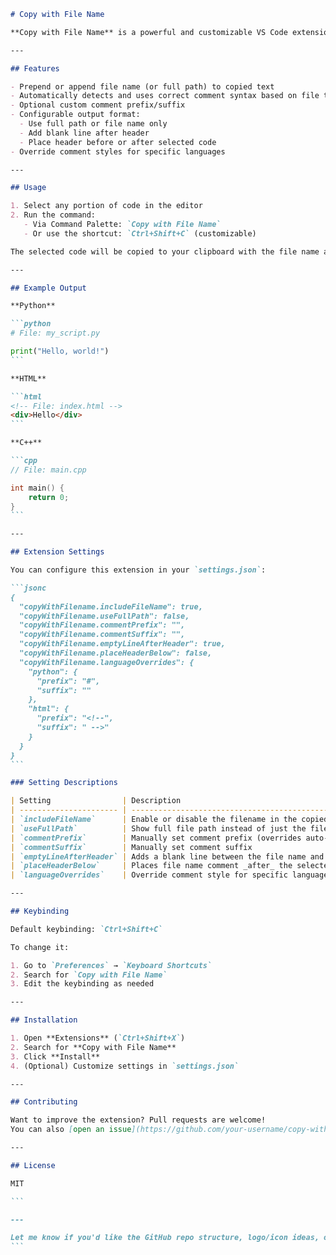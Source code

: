 ````markdown
# Copy with File Name

**Copy with File Name** is a powerful and customizable VS Code extension that enhances the default copy behavior. When you copy selected code, it prepends or appends a comment showing the file name (or full path), making your shared snippets more informative.

---

## Features

- Prepend or append file name (or full path) to copied text
- Automatically detects and uses correct comment syntax based on file type
- Optional custom comment prefix/suffix
- Configurable output format:
  - Use full path or file name only
  - Add blank line after header
  - Place header before or after selected code
- Override comment styles for specific languages

---

## Usage

1. Select any portion of code in the editor
2. Run the command:
   - Via Command Palette: `Copy with File Name`
   - Or use the shortcut: `Ctrl+Shift+C` (customizable)

The selected code will be copied to your clipboard with the file name as a comment.

---

## Example Output

**Python**

```python
# File: my_script.py

print("Hello, world!")
```

**HTML**

```html
<!-- File: index.html -->
<div>Hello</div>
```

**C++**

```cpp
// File: main.cpp

int main() {
    return 0;
}
```

---

## Extension Settings

You can configure this extension in your `settings.json`:

```jsonc
{
  "copyWithFilename.includeFileName": true,
  "copyWithFilename.useFullPath": false,
  "copyWithFilename.commentPrefix": "",
  "copyWithFilename.commentSuffix": "",
  "copyWithFilename.emptyLineAfterHeader": true,
  "copyWithFilename.placeHeaderBelow": false,
  "copyWithFilename.languageOverrides": {
    "python": {
      "prefix": "#",
      "suffix": ""
    },
    "html": {
      "prefix": "<!--",
      "suffix": " -->"
    }
  }
}
```

### Setting Descriptions

| Setting                | Description                                               |
| ---------------------- | --------------------------------------------------------- |
| `includeFileName`      | Enable or disable the filename in the copied text         |
| `useFullPath`          | Show full file path instead of just the file name         |
| `commentPrefix`        | Manually set comment prefix (overrides auto-detection)    |
| `commentSuffix`        | Manually set comment suffix                               |
| `emptyLineAfterHeader` | Adds a blank line between the file name and selected code |
| `placeHeaderBelow`     | Places file name comment _after_ the selected code        |
| `languageOverrides`    | Override comment style for specific languages             |

---

## Keybinding

Default keybinding: `Ctrl+Shift+C`

To change it:

1. Go to `Preferences` → `Keyboard Shortcuts`
2. Search for `Copy with File Name`
3. Edit the keybinding as needed

---

## Installation

1. Open **Extensions** (`Ctrl+Shift+X`)
2. Search for **Copy with File Name**
3. Click **Install**
4. (Optional) Customize settings in `settings.json`

---

## Contributing

Want to improve the extension? Pull requests are welcome!
You can also [open an issue](https://github.com/your-username/copy-with-filename/issues) for suggestions or bug reports.

---

## License

MIT

```

---

Let me know if you'd like the GitHub repo structure, logo/icon ideas, or a VS Code Marketplace description too.
```
````
